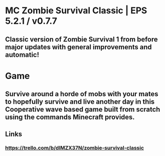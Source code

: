 # MC Zombie Survival Classic | EPS 5.2.1 / v0.7.7
## Classic version of Zombie Survival 1 from before major updates with general improvements and automatic!

# Game
## Survive around a horde of mobs with your mates to hopefully survive and live another day in this Cooperative wave based game built from scratch using the commands Minecraft provides.

## Links
### https://trello.com/b/dIMZX37N/zombie-survival-classic

